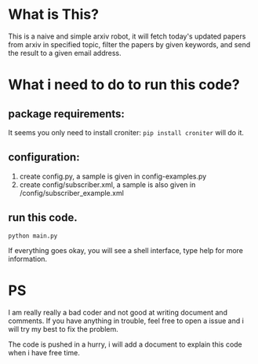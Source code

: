 # What is This?
This is a naive and simple arxiv robot, it will fetch today's updated papers from arxiv in specified topic, filter the papers by given keywords, and send the result to a given email address.

# What i need to do to run this code?

## package requirements:
It seems you only need to install croniter: ```pip install croniter``` will do it.

## configuration:

1. create config.py, a sample is given in config-examples.py
2. create config/subscriber.xml, a sample is also given in /config/subscriber_example.xml

## run this code.
```python main.py```

If everything goes okay, you will see a shell interface, type help for more information.

# PS
I am really really a bad coder and not good at writing document and comments. If you have anything in trouble, feel free to open a issue and i will try my best to fix the problem.

The code is pushed in a hurry, i will add a document to explain this code when i have free time.
